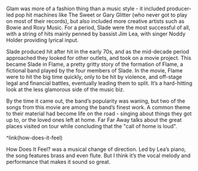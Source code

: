 Glam was more of a fashion thing than a music style - it included producer-led pop hit machines like The Sweet or Gary Glitter (who never got to play on most of their records), but also included more creative artists such as Bowie and Roxy Music. For a period, Slade were the most successful of all, with a string of hits mainly penned by bassist Jim Lea, with singer Noddy Holder providing lyrical input.

Slade produced hit after hit in the early 70s, and as the mid-decade period approached they looked for other outlets, and took on a movie project. This became Slade in Flame, a pretty gritty story of the formation of Flame, a fictional band played by the four members of Slade. In the movie, Flame were to hit the big time quickly, only to be hit by violence, and off-stage legal and financial battles, eventually leading them to split. It’s a hard-hitting look at the less glamorous side of the music biz.

By the time it came out, the band’s popularity was waning, but two of the songs from this movie are among the band’s finest work.  A common theme to their material had become life on the road - singing about things they got up to, or the loved ones left at home.  Far Far Away talks about the great places visited on tour while concluding that the "call of home is loud".

^link(how-does-it-feel)

How Does It Feel? was a musical change of direction.  Led by Lea’s piano, the song features brass and even flute.  But I think it’s the vocal melody and performance that makes it sound so great.
